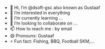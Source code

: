 - 👋 Hi, I’m @dsoft-gsc also known as Gustaaf
- 👀 I’m interested in everything
- 🌱 I’m currently learning ...
- 💞️ I’m looking to collaborate on ...
- 📫 How to reach me : by email
- 😄 Pronouns: Gustaaf
- ⚡ Fun fact: Fishing, BBQ, Football SKM,...

<!---
dsoft-gsc/dsoft-gsc is a ✨ special ✨ repository because its `README.md` (this file) appears on your GitHub profile.
You can click the Preview link to take a look at your changes.
--->

